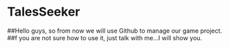 # TalesSeeker
##Hello guys, so from now we will use Github to manage our game project.
##f you are not sure how to use it, just talk with me...I will show you.